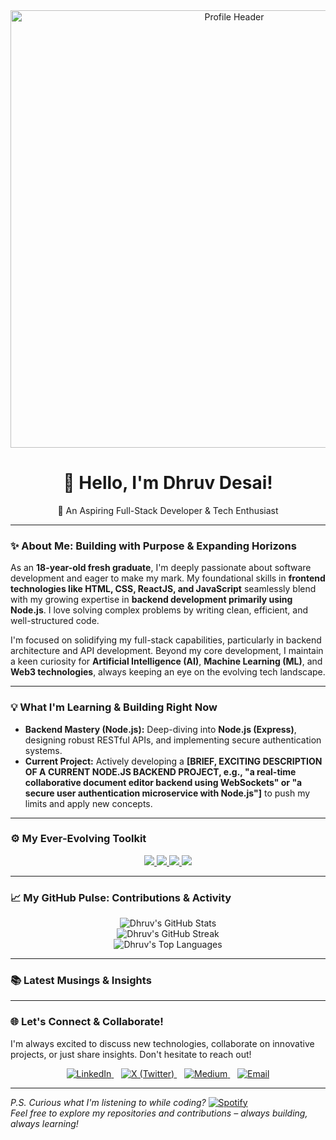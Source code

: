 <div align="center">
  <img src="https://raw.githubusercontent.com/MicaiahWall/MicaiahWall/main/profile-header.svg" alt="Profile Header" width="700"/>
  <h1>👋 Hello, I'm Dhruv Desai!</h1>
  <p>🚀 An Aspiring Full-Stack Developer & Tech Enthusiast</p>
</div>

---

### ✨ About Me: Building with Purpose & Expanding Horizons

As an **18-year-old fresh graduate**, I'm deeply passionate about software development and eager to make my mark. My foundational skills in **frontend technologies like HTML, CSS, ReactJS, and JavaScript** seamlessly blend with my growing expertise in **backend development primarily using Node.js**. I love solving complex problems by writing clean, efficient, and well-structured code.

I'm focused on solidifying my full-stack capabilities, particularly in backend architecture and API development. Beyond my core development, I maintain a keen curiosity for **Artificial Intelligence (AI)**, **Machine Learning (ML)**, and **Web3 technologies**, always keeping an eye on the evolving tech landscape.

---

### 💡 What I'm Learning & Building Right Now

* **Backend Mastery (Node.js):** Deep-diving into **Node.js (Express)**, designing robust RESTful APIs, and implementing secure authentication systems.
* **Current Project:** Actively developing a **[BRIEF, EXCITING DESCRIPTION OF A CURRENT NODE.JS BACKEND PROJECT, e.g., "a real-time collaborative document editor backend using WebSockets" or "a secure user authentication microservice with Node.js"]** to push my limits and apply new concepts.

---

### ⚙️ My Ever-Evolving Toolkit

<p align="center">
  <a href="#">
    <img src="https://skillicons.dev/icons?i=html,css,js,react" />
  </a>
  <a href="#">
    <img src="https://skillicons.dev/icons?i=nodejs,express,python" />
  </a>
  <a href="#">
    <img src="https://skillicons.dev/icons?i=numpy,pandas,matplotlib" />
  </a>
  <a href="#">
    <img src="https://skillicons.dev/icons?i=git,github,vscode" />
  </a>
</p>

---

### 📈 My GitHub Pulse: Contributions & Activity

<div align="center">
  <img src="https://github-readme-stats.vercel.app/api?username=Dhruvdesai407&show_icons=true&theme=dark&include_all_commits=true&count_private=true&line_height=25" alt="Dhruv's GitHub Stats"/>
  <br/>
  <img src="https://github-readme-streak-stats.herokuapp.com/?user=Dhruvdesai407&theme=dark&hide_border=true&date_format=M%20j%5B%2C%20Y%5D" alt="Dhruv's GitHub Streak"/>
  <br/>
  <img src="https://github-readme-stats.vercel.app/api/top-langs/?username=Dhruvdesai407&layout=compact&theme=dark" alt="Dhruv's Top Languages"/>
</div>

---

### 📚 Latest Musings & Insights

---

### 🌐 Let's Connect & Collaborate!

I'm always excited to discuss new technologies, collaborate on innovative projects, or just share insights. Don't hesitate to reach out!

<div align="center">
  <a href="https://www.linkedin.com/in/dhruv-desai-b0779b370/" target="_blank">
    <img src="https://img.shields.io/badge/LinkedIn-0077B5?style=for-the-badge&logo=linkedin&logoColor=white" alt="LinkedIn">
  </a>  
  <a href="https://x.com/blixture793" target="_blank">
    <img src="https://img.shields.io/badge/X-000000?style=for-the-badge&logo=x&logoColor=white" alt="X (Twitter)">
  </a>  
  <a href="https://medium.com/@blixture793" target="_blank">
    <img src="https://img.shields.io/badge/Medium-12100E?style=for-the-badge&logo=medium&logoColor=white" alt="Medium">
  </a>  
  <a href="mailto:blixture793@gmail.com">
    <img src="https://img.shields.io/badge/Email-D14836?style=for-the-badge&logo=gmail&logoColor=white" alt="Email">
  </a>
</div>

---

*P.S. Curious what I'm listening to while coding?*
[![Spotify](https://novatorem.gh-api.top/api/spotify?user=username_here)](https://open.spotify.com/user/your_spotify_username_here)
<br/>
*Feel free to explore my repositories and contributions – always building, always learning!*
